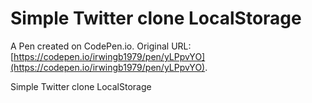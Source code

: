# Simple Twitter clone LocalStorage

A Pen created on CodePen.io. Original URL: [https://codepen.io/irwingb1979/pen/yLPpvYO](https://codepen.io/irwingb1979/pen/yLPpvYO).

Simple Twitter clone LocalStorage